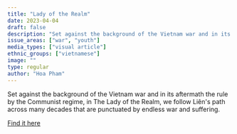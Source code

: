 ```yaml
---
title: "Lady of the Realm"
date: 2023-04-04
draft: false
description: "Set against the background of the Vietnam war and in its aftermath the rule by the Communist regime, in The Lady of the Realm, we follow Liên's path across many decades that are punctuated by endless war and suffering."
issue_areas: ["war", "youth"]
media_types: ["visual article"]
ethnic_groups: ["vietnamese"]
image: ""
type: regular
author: "Hoa Pham"
---
```


Set against the background of the Vietnam war and in its aftermath the rule by the Communist regime, in The Lady of the Realm, we follow Liên's path across many decades that are punctuated by endless war and suffering.

[Find it here](https://www.backstoryjournal.com.au/2018/06/08/literature-review-hoa-phams-lady-realm/#:~:text=The%20pace%20of%20this%20literature,the%20mind%20begins%20to%20wander.)
